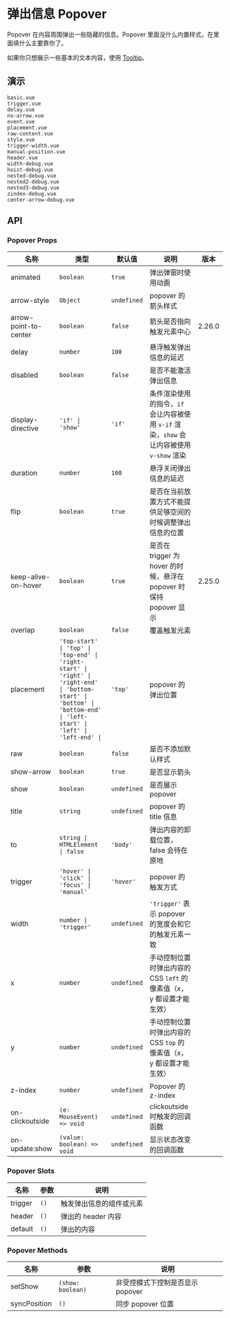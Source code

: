 # 弹出信息 Popover

Popover 在内容周围弹出一些隐藏的信息。Popover 里面没什么内置样式，在里面填什么主要靠你了。

如果你只想展示一些基本的文本内容，使用 [Tooltip](tooltip)。

## 演示

```demo
basic.vue
trigger.vue
delay.vue
no-arrow.vue
event.vue
placement.vue
raw-content.vue
style.vue
trigger-width.vue
manual-position.vue
header.vue
width-debug.vue
hoist-debug.vue
nested-debug.vue
nested2-debug.vue
nested3-debug.vue
zindex-debug.vue
center-arrow-debug.vue
```

## API

### Popover Props

| 名称 | 类型 | 默认值 | 说明 | 版本 |
| --- | --- | --- | --- | --- |
| animated | `boolean` | `true` | 弹出弹窗时使用动画 |  |
| arrow-style | `Object` | `undefined` | popover 的箭头样式 |  |
| arrow-point-to-center | `boolean` | `false` | 箭头是否指向触发元素中心 | 2.26.0 |
| delay | `number` | `100` | 悬浮触发弹出信息的延迟 |  |
| disabled | `boolean` | `false` | 是否不能激活弹出信息 |  |
| display-directive | `'if' \| 'show'` | `'if'` | 条件渲染使用的指令，`if` 会让内容被使用 `v-if` 渲染，`show` 会让内容被使用 `v-show` 渲染 |  |
| duration | `number` | `100` | 悬浮关闭弹出信息的延迟 |  |
| flip | `boolean` | `true` | 是否在当前放置方式不能提供足够空间的时候调整弹出信息的位置 |  |
| keep-alive-on-hover | `boolean` | `true` | 是否在 trigger 为 hover 的时候，悬浮在 popover 时保持 popover 显示 | 2.25.0 |
| overlap | `boolean` | `false` | 覆盖触发元素 |  |
| placement | `'top-start' \| 'top' \| 'top-end' \| 'right-start' \| 'right' \| 'right-end' \| 'bottom-start' \| 'bottom' \| 'bottom-end' \| 'left-start' \| 'left' \| 'left-end' \| ` | `'top'` | popover 的弹出位置 |  |
| raw | `boolean` | `false` | 是否不添加默认样式 |  |
| show-arrow | `boolean` | `true` | 是否显示箭头 |  |
| show | `boolean` | `undefined` | 是否展示 popover |  |
| title | `string` | `undefined` | popover 的 title 信息 |  |
| to | `string \| HTMLElement \| false` | `'body'` | 弹出内容的卸载位置，false 会待在原地 |  |
| trigger | `'hover' \| 'click' \| 'focus' \| 'manual'` | `'hover'` | popover 的触发方式 |  |
| width | `number \| 'trigger'` | `undefined` | `'trigger'` 表示 popover 的宽度会和它的触发元素一致 |  |
| x | `number` | `undefined` | 手动控制位置时弹出内容的 CSS `left` 的像素值（x，y 都设置才能生效） |  |
| y | `number` | `undefined` | 手动控制位置时弹出内容的 CSS `top` 的像素值（x，y 都设置才能生效） |  |
| z-index | `number` | `undefined` | Popover 的 z-index |  |
| on-clickoutside | `(e: MouseEvent) => void` | `undefined` | clickoutside 时触发的回调函数 |  |
| on-update:show | `(value: boolean) => void` | `undefined` | 显示状态改变的回调函数 |  |

### Popover Slots

| 名称    | 参数 | 说明                     |
| ------- | ---- | ------------------------ |
| trigger | `()` | 触发弹出信息的组件或元素 |
| header  | `()` | 弹出的 header 内容       |
| default | `()` | 弹出的内容               |

### Popover Methods

| 名称         | 参数              | 说明                             |
| ------------ | ----------------- | -------------------------------- |
| setShow      | `(show: boolean)` | 非受控模式下控制是否显示 popover |
| syncPosition | `()`              | 同步 popover 位置                |
